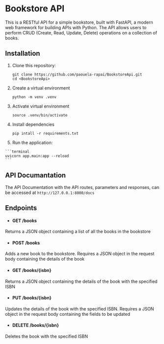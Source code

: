 # Bookstore API

This is a RESTful API for a simple bookstore, built with FastAPI, a modern web framework for building APIs with Python. The API allows users to perform CRUD (Create, Read, Update, Delete) operations on a collection of books.

## Installation
1. Clone this repository:
    ```terminal
    git clone https://github.com/paouela-rapai/BookstoreApi.git
	cd <BookstoreApi>
    ```	
		
3. Create a virtual environment

    ```terminal
    python -m venv .venv
    ```

4. Activate virtual environment

    ```terminal
    source .venv/bin/activate
    ```

5. Install dependencies

    ```terminal
    pip intall -r requirements.txt    
    ```
 6.  Run the application: 
 
	```terminal
	uvicorn app.main:app --reload    
	```

## API Documantation
The API Documentation with the API routes, parameters and responses, can be accessed at `http://127.0.0.1:8000/docs`

## Endpoints
- #### GET /books
Returns a JSON object containing a list of all the books in the bookstore

- #### POST /books
Adds a new book to the bookstore. Requires a JSON object in the request body containing the details of the book

- #### GET /books/{isbn}
Returns a JSON object containing the details of the book with the specified ISBN

- #### PUT /books/{isbn}
Updates the details of the book with the specified ISBN. Requires a JSON object in the request body containing the fields to be updated

- #### DELETE /books/{isbn}
Deletes the book with the specified ISBN